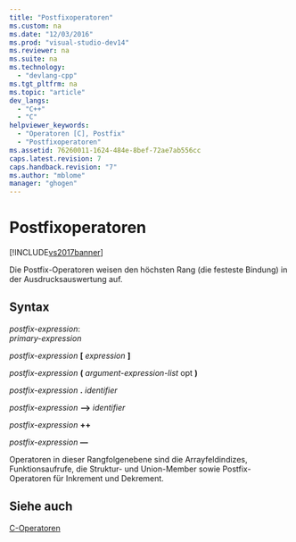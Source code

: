 ```yaml
---
title: "Postfixoperatoren"
ms.custom: na
ms.date: "12/03/2016"
ms.prod: "visual-studio-dev14"
ms.reviewer: na
ms.suite: na
ms.technology: 
  - "devlang-cpp"
ms.tgt_pltfrm: na
ms.topic: "article"
dev_langs: 
  - "C++"
  - "C"
helpviewer_keywords: 
  - "Operatoren [C], Postfix"
  - "Postfixoperatoren"
ms.assetid: 76260011-1624-484e-8bef-72ae7ab556cc
caps.latest.revision: 7
caps.handback.revision: "7"
ms.author: "mblome"
manager: "ghogen"
---
```

# Postfixoperatoren
[!INCLUDE[vs2017banner](../assembler/inline/includes/vs2017banner.md)]

Die Postfix\-Operatoren weisen den höchsten Rang \(die festeste Bindung\) in der Ausdrucksauswertung auf.  
  
## Syntax  
 *postfix\-expression*:  
 *primary\-expression*  
  
 *postfix\-expression*  **\[**  *expression*  **\]**  
  
 *postfix\-expression*  **\(**  *argument\-expression\-list*  opt **\)**  
  
 *postfix\-expression*  **.**  *identifier*  
  
 *postfix\-expression*  **–\>**  *identifier*  
  
 *postfix\-expression*  **\+\+**  
  
 *postfix\-expression*  **––**  
  
 Operatoren in dieser Rangfolgenebene sind die Arrayfeldindizes, Funktionsaufrufe, die Struktur\- und Union\-Member sowie Postfix\-Operatoren für Inkrement und Dekrement.  
  
## Siehe auch  
 [C\-Operatoren](../c-language/c-operators.md)